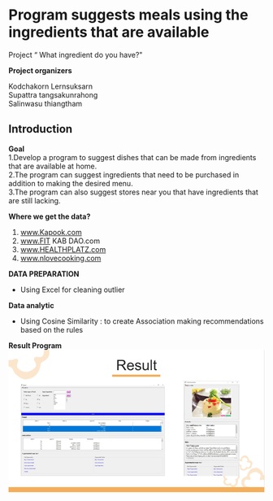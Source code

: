 # Program suggests meals using the ingredients that are available
 
Project “ What ingredient do you have?"
  
**Project organizers**  
  
Kodchakorn Lernsuksarn  
Supattra tangsakunrahong  
Salinwasu thiangtham  
  

## Introduction  
**Goal**  
1.Develop a program to suggest dishes that can be made from ingredients that are available at home.  
2.The program can suggest ingredients that need to be purchased in addition to making the desired menu.  
3.The program can also suggest stores near you that have ingredients that are still lacking.  
  
**Where we get the data?**  
  1. www.Kapook.com
  2. www.FIT KAB DAO.com
  3. www.HEALTHPLATZ.com
  4. www.nlovecooking.com

**DATA PREPARATION**  

- Using Excel for cleaning outlier

**Data analytic**

- Using Cosine Similarity : to create Association making recommendations based on the rules

**Result Program**  
![result](./slide_ppt/picture1.png) 
